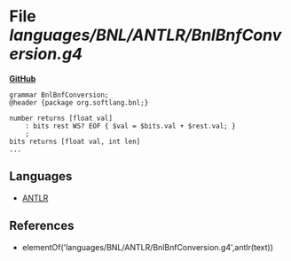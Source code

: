 # File _languages/BNL/ANTLR/BnlBnfConversion.g4_
**[GitHub](https://github.com/softlang/yas/blob/master/languages/BNL/ANTLR/BnlBnfConversion.g4)**
```
grammar BnlBnfConversion;
@header {package org.softlang.bnl;}

number returns [float val]
    : bits rest WS? EOF { $val = $bits.val + $rest.val; }
    ;
bits returns [float val, int len]
...
```

## Languages
* [ANTLR](../languages/ANTLR.md)

## References
* elementOf('languages/BNL/ANTLR/BnlBnfConversion.g4',antlr(text))
